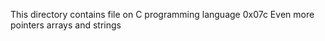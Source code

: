 This directory contains file on C programming language
0x07c Even more pointers arrays and strings 
